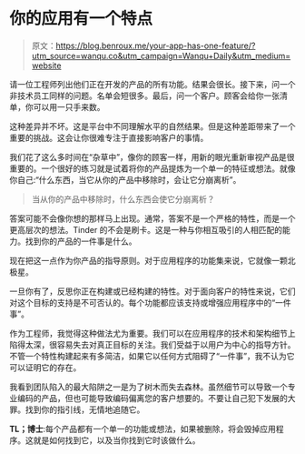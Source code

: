 # 你的应用有一个特点

> 原文：<https://blog.benroux.me/your-app-has-one-feature/?utm_source=wanqu.co&utm_campaign=Wanqu+Daily&utm_medium=website>

请一位工程师列出他们正在开发的产品的所有功能。结果会很长。接下来，问一个非技术员工同样的问题。名单会短很多。最后，问一个客户。顾客会给你一张清单，你可以用一只手来数。

这种差异并不坏。这是平台中不同理解水平的自然结果。但是这种差距带来了一个重要的挑战。这会让你很难专注于直接影响客户的事情。

我们花了这么多时间在“杂草中”，像你的顾客一样，用新的眼光重新审视产品是很重要的。一个很好的练习就是试着将你的产品提炼为一个单一的特征或想法。就像你自己:“什么东西，当它从你的产品中移除时，会让它分崩离析”。

> 当从你的产品中移除时，什么东西会使它分崩离析？

答案可能不会像你想的那样马上出现。通常，答案不是一个严格的特性，而是一个更高层次的想法。Tinder 的不会是刷卡。这是一种与你相互吸引的人相匹配的能力。找到你的产品的一件事是什么。

现在把这一点作为你产品的指导原则。对于应用程序的功能集来说，它就像一颗北极星。

一旦你有了，反思你正在构建或已经构建的特性。对于面向客户的特性来说，它们对这个目标的支持是不可否认的。每个功能都应该支持或增强应用程序中的“一件事”。

作为工程师，我觉得这种做法尤为重要。我们可以在应用程序的技术和架构细节上陷得太深，很容易失去对真正目标的关注。我们受益于以用户为中心的指导方针。不管一个特性构建起来有多简洁，如果它以任何方式阻碍了“一件事”，我不认为它可以证明它的存在。

我看到团队陷入的最大陷阱之一是为了树木而失去森林。虽然细节可以导致一个专业编码的产品，但也可能导致编码偏离您的客户想要的。不要让自己犯下发展的大罪。找到你的指引线，无情地追随它。

**TL；博士**:每个产品都有一个单一的功能或想法，如果被删除，将会毁掉应用程序。这就是如何找到它，以及当你找到它时该做什么。